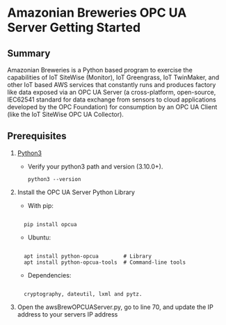 # Amazonian Breweries OPC UA Server Getting Started

## Summary

Amazonian Breweries is a Python based program to exercise the capabilities of IoT SiteWise (Monitor), IoT Greengrass, IoT TwinMaker, and other IoT based AWS services that constantly runs and produces factory like data exposed via an OPC UA Server (a cross-platform, open-source, IEC62541 standard for data exchange from sensors to cloud applications developed by the OPC Foundation) for consumption by an OPC UA Client (like the IoT SiteWise OPC UA Collector). 

## Prerequisites

1. [Python3](https://www.python.org/downloads/)
   - Verify your python3 path and version (3.10.0+). 
     ```
     python3 --version

     ```
2. Install the OPC UA Server Python Library

    - With pip:
    ```

      pip install opcua

      ```

    - Ubuntu:
    ```

      apt install python-opcua        # Library
      apt install python-opcua-tools  # Command-line tools

    ```

    - Dependencies:
    ```

      cryptography, dateutil, lxml and pytz.

    ```

3. Open the awsBrewOPCUAServer.py, go to line 70, and update the IP address to your servers IP address   
